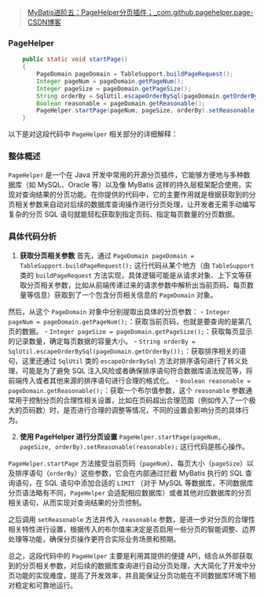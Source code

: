 > [MyBatis进阶五：PageHelper分页插件；_com.github.pagehelper.page-CSDN博客](https://blog.csdn.net/csucsgoat/article/details/116680557)

### PageHelper
```java
    public static void startPage()
    {
        PageDomain pageDomain = TableSupport.buildPageRequest();
        Integer pageNum = pageDomain.getPageNum();
        Integer pageSize = pageDomain.getPageSize();
        String orderBy = SqlUtil.escapeOrderBySql(pageDomain.getOrderBy());
        Boolean reasonable = pageDomain.getReasonable();
        PageHelper.startPage(pageNum, pageSize, orderBy).setReasonable(reasonable);
    }
```
以下是对这段代码中 `PageHelper` 相关部分的详细解释：

### 整体概述
`PageHelper` 是一个在 Java 开发中常用的开源分页插件，它能够方便地与多种数据库（如 MySQL、Oracle 等）以及像 MyBatis 这样的持久层框架配合使用，实现对查询结果的分页功能。在你提供的代码中，它的主要作用就是根据获取到的分页相关参数来自动对后续的数据库查询操作进行分页处理，让开发者无需手动编写复杂的分页 SQL 语句就能轻松获取到指定页码、指定每页数量的分页数据。

### 具体代码分析
1. **获取分页相关参数**
首先，通过 `PageDomain pageDomain = TableSupport.buildPageRequest();` 这行代码从某个地方（由 `TableSupport` 类的 `buildPageRequest` 方法实现，具体逻辑可能是从请求对象、上下文等获取分页相关参数，比如从前端传递过来的请求参数中解析出当前页码、每页数量等信息）获取到了一个包含分页相关信息的 `PageDomain` 对象。

然后，从这个 `PageDomain` 对象中分别提取出具体的分页参数：
    - `Integer pageNum = pageDomain.getPageNum();`：获取当前页码，也就是要查询的是第几页的数据。
    - `Integer pageSize = pageDomain.getPageSize();`：获取每页显示的记录数量，确定每页数据的容量大小。
    - `String orderBy = SqlUtil.escapeOrderBySql(pageDomain.getOrderBy());`：获取排序相关的语句，这里还通过 `SqlUtil` 类的 `escapeOrderBySql` 方法对排序语句进行了转义处理，可能是为了避免 SQL 注入风险或者确保排序语句符合数据库语法规范等，将前端传入或者其他来源的排序语句进行合理的格式化。
    - `Boolean reasonable = pageDomain.getReasonable();`：获取一个布尔值参数，这个 `reasonable` 参数通常用于控制分页的合理性相关设置，比如在页码超出合理范围（例如传入了一个极大的页码数）时，是否进行合理的调整等情况，不同的设置会影响分页的具体行为。

2. **使用 PageHelper 进行分页设置**
`PageHelper.startPage(pageNum, pageSize, orderBy).setReasonable(reasonable);` 这行代码是核心操作。

`PageHelper.startPage` 方法接受当前页码（`pageNum`）、每页大小（`pageSize`）以及排序语句（`orderBy`）这些参数，它会在内部通过拦截 MyBatis 执行的 SQL 查询语句，在 SQL 语句中添加合适的 `LIMIT` （对于 MySQL 等数据库，不同数据库分页语法略有不同，`PageHelper` 会适配相应数据库）或者其他对应数据库的分页相关语句，从而实现对查询结果的分页控制。

之后调用 `setReasonable` 方法并传入 `reasonable` 参数，是进一步对分页的合理性相关特性进行设置，根据传入的布尔值来决定是否启用一些分页的智能调整、边界处理等功能，确保分页操作更符合实际业务场景和预期。

总之，这段代码中的 `PageHelper` 主要是利用其提供的便捷 API，结合从外部获取到的分页相关参数，对后续的数据库查询进行自动分页处理，大大简化了开发中分页功能的实现难度，提高了开发效率，并且能保证分页功能在不同数据库环境下相对稳定和可靠地运行。 